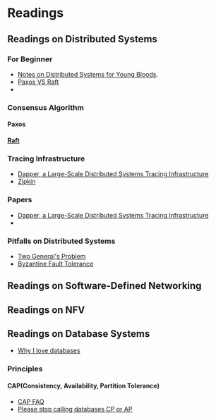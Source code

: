 # Readings
## Readings on Distributed Systems

### For Beginner

* <a href="http://www.somethingsimilar.com/2013/01/14/notes-on-distributed-systems-for-young-bloods/">Notes on Distributed Systems for Young Bloods</a>.
* <a href="http://www.spinics.net/lists/ceph-devel/msg16578.html">Paxos VS Raft</a>
* 

### Consensus Algorithm

#### Paxos

#### <a href="http://raftconsensus.github.io/"> Raft </a>

### Tracing Infrastructure
* <a href="http://static.googleusercontent.com/media/research.google.com/zh-CN//pubs/archive/36356.pdf">Dapper, a Large-Scale Distributed Systems Tracing Infrastructure</a>
* <a href="https://blog.twitter.com/2012/distributed-systems-tracing-with-zipkin">Zipkin</a>

### Papers
* <a href="http://static.googleusercontent.com/media/research.google.com/zh-CN//pubs/archive/36356.pdf">Dapper, a Large-Scale Distributed Systems Tracing Infrastructure</a>
* 

### Pitfalls on Distributed Systems
* <a href="http://en.wikipedia.org/wiki/Two_Generals%27_Problem">Two General's Problem</a>
* <a href="http://en.wikipedia.org/wiki/Byzantine_fault_tolerance">Byzantine Fault Tolerance</a>

## Readings on Software-Defined Networking

## Readings on NFV

## Readings on Database Systems
* <a href="https://medium.com/@jeeyoungk/why-i-love-databases-1d4cc433685f">Why I love databases</a>
### Principles
#### CAP(Consistency, Availability, Partition Tolerance)
* <a href="http://henryr.github.io/cap-faq/">CAP FAQ</a>
* <a href="https://martin.kleppmann.com/2015/05/11/please-stop-calling-databases-cp-or-ap.html?utm_source=dbweekly&utm_medium=email">Please stop calling databases CP or AP</a>

